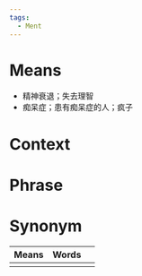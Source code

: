 ```yaml
---
tags:
  - Ment
---
```

# Means
- 精神衰退；失去理智
- 痴呆症；患有痴呆症的人；疯子
# Context

# Phrase

# Synonym
| Means | Words |     |
| ----- | ----- | --- |
|       |       |     |
